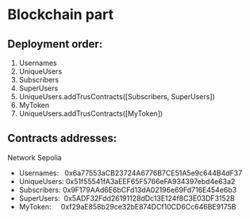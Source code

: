 # Blockchain part

## Deployment order:
1. Usernames
2. UniqueUsers
3. Subscribers
4. SuperUsers
5. UniqueUsers.addTrusContracts([Subscribers, SuperUsers])
6. MyToken
7. UniqueUsers.addTrusContracts([MyToken])

## Contracts addresses:
Network Sepolia

* Usernames:$~~~$0x6a77553aCB23724A6776B7CE51A5e9c644B4dF37
* UniqueUsers:$~$0x51f55541fA3aEEF65F5766eFA934397ebd4e63a2
* Subscribers:$~$0x9F179AAd6E6bCFd13dA02196e69Fd716E454e6b3
* SuperUsers:$~~$0x5ADF32Fdd26191128dDc13E124f8C3E03DF3152B
* MyToken:$~~~~~$0xf29aE858b29ce32bE874DCf10CD6Cc646BE9175B
